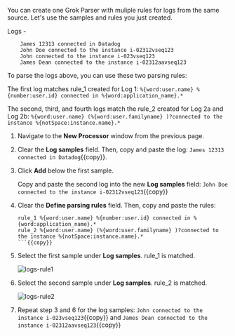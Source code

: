 You can create one Grok Parser with muliple rules for logs from the same source. Let's use the samples and rules you just created. 

Logs - 
``` 
    James 12313 connected in Datadog
    John Doe connected to the instance i-02312vseq123 
	John connected to the instance i-023vseq123 
	James Dean connected to the instance i-02312aavseq123
```

To parse the logs above, you can use these two parsing rules:

The first log matches rule_1 created for Log 1: `%{word:user.name} %{number:user.id} connected in %{word:application_name}.*`

The second, third, and fourth logs match the rule_2 created for Log 2a and Log 2b: `%{word:user.name} (%{word:user.familyname} )?connected to the instance %{notSpace:instance.name}.*`

1. Navigate to the **New Processor** window from the previous page.

2. Clear the **Log samples** field. Then, copy and paste the log: `James 12313 connected in Datadog`{{copy}}.

3. Click **Add** below the first sample. 

    Copy and paste the second log into the new **Log samples** field: `John Doe connected to the instance i-02312vseq123`{{copy}}

4. Clear the **Define parsing rules** field. Then, copy and paste the rules:
    
   ```
   rule_1 %{word:user.name} %{number:user.id} connected in %{word:application_name}.*
   rule_2 %{word:user.name} (%{word:user.familyname} )?connected to the instance %{notSpace:instance.name}.*
   ```{{copy}}

5. Select the first sample under **Log samples**. rule_1 is matched.

    ![logs-rule1](logsparsing/assets/logs-rule1.png)

6. Select the second sample under **Log samples**. rule_2 is matched.

    ![logs-rule2](logsparsing/assets/logs-rule2.png)

7. Repeat step 3 and 6 for the log samples: `John connected to the instance i-023vseq123`{{copy}} and `James Dean connected to the instance i-02312aavseq123`{{copy}}

